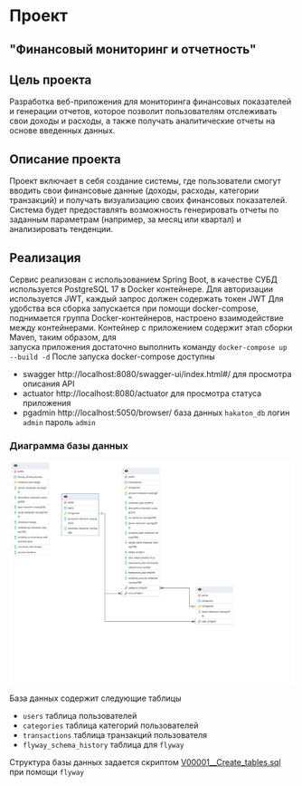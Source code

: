 # Проект
## "Финансовый мониторинг и отчетность"

## Цель проекта
Разработка веб-приложения для мониторинга финансовых показателей и генерации отчетов, которое позволит пользователям отслеживать свои доходы и расходы, а также получать аналитические отчеты на основе введенных данных.

## Описание проекта
Проект включает в себя создание системы, где пользователи смогут вводить свои финансовые данные (доходы, расходы, категории транзакций) и получать визуализацию своих финансовых показателей. Система будет предоставлять возможность генерировать отчеты по заданным параметрам (например, за месяц или квартал) и анализировать тенденции.

## Реализация

Сервис реализован с использованием Spring Boot, в качестве СУБД используется PostgreSQL 17 в Docker контейнере.
Для авторизации используется JWT, каждый запрос должен содержать токен JWT
Для удобства вся сборка запускается при помощи docker-compose, поднимается группа Docker-контейнеров,
настроено взаимодействие между контейнерами. Контейнер с приложением содержит этап сборки Maven, таким образом, для  
запуска приложения достаточно выполнить команду `docker-compose up --build -d`
После запуска docker-compose доступны
* swagger http://localhost:8080/swagger-ui/index.html#/ для просмотра описания API
* actuator http://localhost:8080/actuator для просмотра статуса приложения
* pgadmin http://localhost:5050/browser/ база данных `hakaton_db` логин `admin` пароль `admin`

### Диаграмма базы данных

![Схема базы данных](Diagram%20of%20database.png)

База данных содержит следующие таблицы
 * `users` таблица пользователей
 * `categories` таблица категорий пользователей
 * `transactions` таблица транзакций пользователя
 * `flyway_schema_history` таблица для `flyway`

Структура базы данных задается скриптом [V00001__Create_tables.sql](src/main/resources/db/migration/V00001__Create_tables.sql) при помощи `flyway`